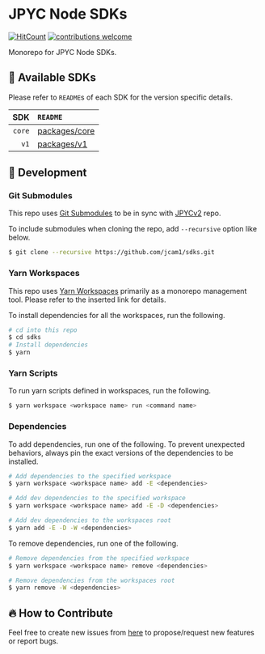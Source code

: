 # JPYC Node SDKs

[![HitCount](https://hits.dwyl.com/jcam1/sdks.svg?style=flat-square)](http://hits.dwyl.com/jcam1/sdks)
[![contributions welcome](https://img.shields.io/badge/contributions-welcome-brightgreen.svg?style=flat)](https://github.com/jcam1/sdks/issues/new/choose)

Monorepo for JPYC Node SDKs.

## 🌈 Available SDKs

Please refer to `README`s of each SDK for the version specific details.

|    SDK | `README`                                   |
| -----: | :----------------------------------------- |
| `core` | [packages/core](./packages/core/README.md) |
|   `v1` | [packages/v1](./packages/v1/README.md)     |

## 🔨 Development

### Git Submodules

This repo uses [Git Submodules](https://git-scm.com/book/en/v2/Git-Tools-Submodules) to be in sync with [JPYCv2](https://github.com/jcam1/JPYCv2/tree/main) repo.

To include submodules when cloning the repo, add `--recursive` option like below.

```sh
$ git clone --recursive https://github.com/jcam1/sdks.git
```

### Yarn Workspaces

This repo uses [Yarn Workspaces](https://yarnpkg.com/features/workspaces) primarily as a monorepo management tool. Please refer to the inserted link for details.

To install dependencies for all the workspaces, run the following.

```sh
# cd into this repo
$ cd sdks
# Install dependencies
$ yarn
```

### Yarn Scripts

To run yarn scripts defined in workspaces, run the following.

```sh
$ yarn workspace <workspace name> run <command name>
```

### Dependencies

To add dependencies, run one of the following. To prevent unexpected behaviors, always pin the exact versions of the dependencies to be installed.

```sh
# Add dependencies to the specified workspace
$ yarn workspace <workspace name> add -E <dependencies>

# Add dev dependencies to the specified workspace
$ yarn workspace <workspace name> add -E -D <dependencies>

# Add dev dependencies to the workspaces root
$ yarn add -E -D -W <dependencies>
```

To remove dependencies, run one of the following.

```sh
# Remove dependencies from the specified workspace
$ yarn workspace <workspace name> remove <dependencies>

# Remove dependencies from the workspaces root
$ yarn remove -W <dependencies>
```

## 🔥 How to Contribute

Feel free to create new issues from [here](https://github.com/jcam1/sdks/issues/new/choose) to propose/request new features or report bugs.
